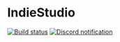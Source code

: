 # IndieStudio

[![Build status](https://github.com/EpitechIT2020/B-YEP-400-LIL-4-1-indiestudio-maxime.deroulou/workflows/CMake/badge.svg)](https://github.com/EpitechIT2020/B-YEP-400-LIL-4-1-indiestudio-maxime.deroulou/actions)
[![Discord notification](https://github.com/EpitechIT2020/B-YEP-400-LIL-4-1-indiestudio-maxime.deroulou/workflows/Notify%20On%20Discord/badge.svg)](https://github.com/EpitechIT2020/B-YEP-400-LIL-4-1-indiestudio-maxime.deroulou/actions)
